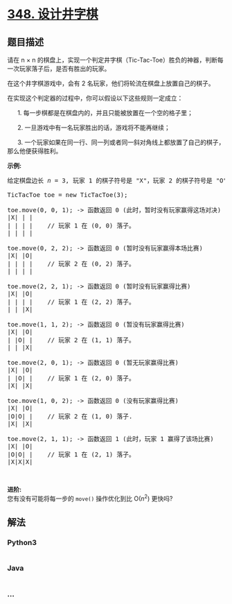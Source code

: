 # [348. 设计井字棋](https://leetcode-cn.com/problems/design-tic-tac-toe)



## 题目描述

<!-- 这里写题目描述 -->

<p>请在 n &times;&nbsp;n 的棋盘上，实现一个判定井字棋（Tic-Tac-Toe）胜负的神器，判断每一次玩家落子后，是否有胜出的玩家。</p>

<p>在这个井字棋游戏中，会有 2 名玩家，他们将轮流在棋盘上放置自己的棋子。</p>

<p>在实现这个判定器的过程中，你可以假设以下这些规则一定成立：</p>

<p>&nbsp; &nbsp; &nbsp; 1. 每一步棋都是在棋盘内的，并且只能被放置在一个空的格子里；</p>

<p>&nbsp; &nbsp; &nbsp; 2. 一旦游戏中有一名玩家胜出的话，游戏将不能再继续；</p>

<p>&nbsp; &nbsp; &nbsp; 3. 一个玩家如果在同一行、同一列或者同一斜对角线上都放置了自己的棋子，那么他便获得胜利。</p>

<p><strong>示例:</strong></p>

<pre>给定棋盘边长 <em>n</em> = 3, 玩家 1 的棋子符号是 &quot;X&quot;，玩家 2 的棋子符号是 &quot;O&quot;。

TicTacToe toe = new TicTacToe(3);

toe.move(0, 0, 1); -&gt; 函数返回 0 (此时，暂时没有玩家赢得这场对决)
|X| | |
| | | |    // 玩家 1 在 (0, 0) 落子。
| | | |

toe.move(0, 2, 2); -&gt; 函数返回 0 (暂时没有玩家赢得本场比赛)
|X| |O|
| | | |    // 玩家 2 在 (0, 2) 落子。
| | | |

toe.move(2, 2, 1); -&gt; 函数返回 0 (暂时没有玩家赢得比赛)
|X| |O|
| | | |    // 玩家 1 在 (2, 2) 落子。
| | |X|

toe.move(1, 1, 2); -&gt; 函数返回 0 (暂没有玩家赢得比赛)
|X| |O|
| |O| |    // 玩家 2 在 (1, 1) 落子。
| | |X|

toe.move(2, 0, 1); -&gt; 函数返回 0 (暂无玩家赢得比赛)
|X| |O|
| |O| |    // 玩家 1 在 (2, 0) 落子。
|X| |X|

toe.move(1, 0, 2); -&gt; 函数返回 0 (没有玩家赢得比赛)
|X| |O|
|O|O| |    // 玩家 2 在 (1, 0) 落子.
|X| |X|

toe.move(2, 1, 1); -&gt; 函数返回 1 (此时，玩家 1 赢得了该场比赛)
|X| |O|
|O|O| |    // 玩家 1 在 (2, 1) 落子。
|X|X|X|
</pre>

<p>&nbsp;</p>

<p><strong>进阶:</strong><br>
您有没有可能将每一步的&nbsp;<code>move()</code>&nbsp;操作优化到比&nbsp;O(<em>n</em><sup>2</sup>) 更快吗?</p>


## 解法

<!-- 这里可写通用的实现逻辑 -->

<!-- tabs:start -->

### **Python3**

<!-- 这里可写当前语言的特殊实现逻辑 -->

```python

```

### **Java**

<!-- 这里可写当前语言的特殊实现逻辑 -->

```java

```

### **...**

```

```

<!-- tabs:end -->
